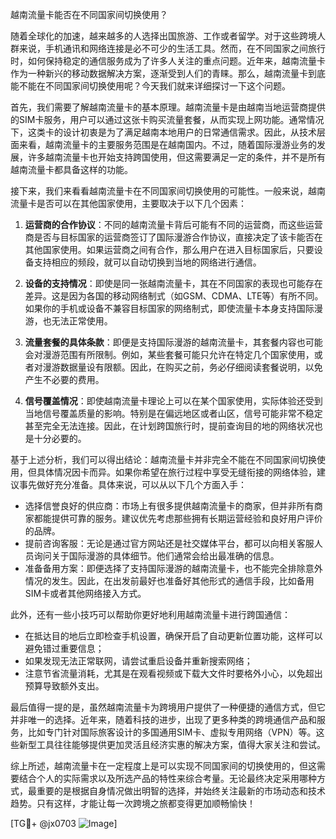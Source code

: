 越南流量卡能否在不同国家间切换使用？

随着全球化的加速，越来越多的人选择出国旅游、工作或者留学。对于这些跨境人群来说，手机通讯和网络连接是必不可少的生活工具。然而，在不同国家之间旅行时，如何保持稳定的通信服务成为了许多人关注的重点问题。近年来，越南流量卡作为一种新兴的移动数据解决方案，逐渐受到人们的青睐。那么，越南流量卡到底能不能在不同国家间切换使用呢？今天我们就来详细探讨一下这个问题。

首先，我们需要了解越南流量卡的基本原理。越南流量卡是由越南当地运营商提供的SIM卡服务，用户可以通过这张卡购买流量套餐，从而实现上网功能。通常情况下，这类卡的设计初衷是为了满足越南本地用户的日常通信需求。因此，从技术层面来看，越南流量卡的主要服务范围是在越南国内。不过，随着国际漫游业务的发展，许多越南流量卡也开始支持跨国使用，但这需要满足一定的条件，并不是所有越南流量卡都具备这样的功能。

接下来，我们来看看越南流量卡在不同国家间切换使用的可能性。一般来说，越南流量卡是否可以在其他国家使用，主要取决于以下几个因素：

1. **运营商的合作协议**：不同的越南流量卡背后可能有不同的运营商，而这些运营商是否与目标国家的运营商签订了国际漫游合作协议，直接决定了该卡能否在其他国家使用。如果运营商之间有合作，那么用户在进入目标国家后，只要设备支持相应的频段，就可以自动切换到当地的网络进行通信。

2. **设备的支持情况**：即使是同一张越南流量卡，其在不同国家的表现也可能存在差异。这是因为各国的移动网络制式（如GSM、CDMA、LTE等）有所不同。如果你的手机或设备不兼容目标国家的网络制式，即使流量卡本身支持国际漫游，也无法正常使用。

3. **流量套餐的具体条款**：即便是支持国际漫游的越南流量卡，其套餐内容也可能会对漫游范围有所限制。例如，某些套餐可能只允许在特定几个国家使用，或者对漫游数据量设有限额。因此，在购买之前，务必仔细阅读套餐说明，以免产生不必要的费用。

4. **信号覆盖情况**：即使越南流量卡理论上可以在某个国家使用，实际体验还受到当地信号覆盖质量的影响。特别是在偏远地区或者山区，信号可能非常不稳定甚至完全无法连接。因此，在计划跨国旅行时，提前查询目的地的网络状况也是十分必要的。

基于上述分析，我们可以得出结论：越南流量卡并非完全不能在不同国家间切换使用，但具体情况因卡而异。如果你希望在旅行过程中享受无缝衔接的网络体验，建议事先做好充分准备。具体来说，可以从以下几个方面入手：

- 选择信誉良好的供应商：市场上有很多提供越南流量卡的商家，但并非所有商家都能提供可靠的服务。建议优先考虑那些拥有长期运营经验和良好用户评价的品牌。
- 提前咨询客服：无论是通过官方网站还是社交媒体平台，都可以向相关客服人员询问关于国际漫游的具体细节。他们通常会给出最准确的信息。
- 准备备用方案：即便选择了支持国际漫游的越南流量卡，也不能完全排除意外情况的发生。因此，在出发前最好也准备好其他形式的通信手段，比如备用SIM卡或者其他网络接入方式。

此外，还有一些小技巧可以帮助你更好地利用越南流量卡进行跨国通信：

- 在抵达目的地后立即检查手机设置，确保开启了自动更新位置功能，这样可以避免错过重要信息；
- 如果发现无法正常联网，请尝试重启设备并重新搜索网络；
- 注意节省流量消耗，尤其是在观看视频或下载大文件时要格外小心，以免超出预算导致额外支出。

最后值得一提的是，虽然越南流量卡为跨境用户提供了一种便捷的通信方式，但它并非唯一的选择。近年来，随着科技的进步，出现了更多种类的跨境通信产品和服务，比如专门针对国际旅客设计的多国通用SIM卡、虚拟专用网络（VPN）等。这些新型工具往往能够提供更加灵活且经济实惠的解决方案，值得大家关注和尝试。

综上所述，越南流量卡在一定程度上是可以实现不同国家间的切换使用的，但这需要结合个人的实际需求以及所选产品的特性来综合考量。无论最终决定采用哪种方式，最重要的是根据自身情况做出明智的选择，并始终关注最新的市场动态和技术趋势。只有这样，才能让每一次跨境之旅都变得更加顺畅愉快！

[TG💪+ @jx0703 ![Image](https://github.com/user-attachments/assets/dbca1d08-cadb-493c-b0ec-ad6f7a83f270)]